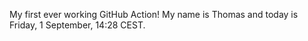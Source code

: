 My first ever working GitHub Action!
My name is Thomas and today is Friday, 1 September, 14:28 CEST. 
